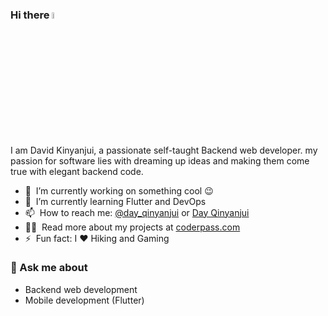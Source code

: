 ### Hi there <a href="https://www.coderpass.herokuapp.com/"><img src="https://media.giphy.com/media/hvRJCLFzcasrR4ia7z/giphy.gif" width="5%"></a>

I am David Kinyanjui, a passionate self-taught Backend web developer. my passion for software lies with dreaming up ideas and making them come true with elegant backend code.

- 🔭 &nbsp;I’m currently working on something cool :wink:
- 🌱 &nbsp;I’m currently learning Flutter and DevOps
- 📫 &nbsp;How to reach me: [@day_qinyanjui](https://twitter.com/day_qinyanjui) or <a rel="me" href="mailto:davidkinyanjui052@gmail.com">Day Qinyanjui</a>
- 👨‍💻 &nbsp;Read more about my projects at [coderpass.com](https://www.coderpass.herokuapp.com)
- ⚡ &nbsp;Fun fact: I :heart: Hiking and Gaming

### 💬 Ask me about
- Backend web development
- Mobile development (Flutter)
